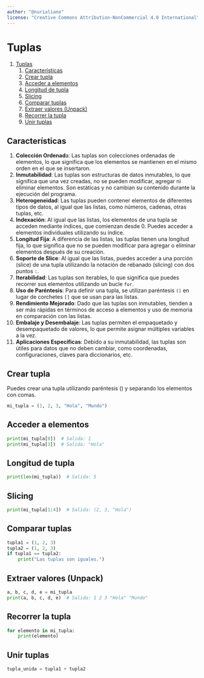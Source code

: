 ```yaml
---
author: "@nurialiano"
license: "Creative Commons Attribution-NonCommercial 4.0 International"
---
```


# Tuplas

1. [Tuplas](#tuplas)
   1. [Características](#características)
   2. [Crear tupla](#crear-tupla)
   3. [Acceder a elementos](#acceder-a-elementos)
   4. [Longitud de tupla](#longitud-de-tupla)
   5. [Slicing](#slicing)
   6. [Comparar tuplas](#comparar-tuplas)
   7. [Extraer valores (Unpack)](#extraer-valores-unpack)
   8. [Recorrer la tupla](#recorrer-la-tupla)
   9. [Unir tuplas](#unir-tuplas)

## Características

1. **Colección Ordenad**a: Las tuplas son colecciones ordenadas de elementos, lo que significa que los elementos se mantienen en el mismo orden en el que se insertaron.
2. **Inmutabilidad**: Las tuplas son estructuras de datos inmutables, lo que significa que una vez creadas, no se pueden modificar, agregar ni eliminar elementos. Son estáticas y no cambian su contenido durante la ejecución del programa.
3. **Heterogeneidad**: Las tuplas pueden contener elementos de diferentes tipos de datos, al igual que las listas, como números, cadenas, otras tuplas, etc.
4. **Indexación**: Al igual que las listas, los elementos de una tupla se acceden mediante índices, que comienzan desde 0. Puedes acceder a elementos individuales utilizando su índice.
5. **Longitud Fija**: A diferencia de las listas, las tuplas tienen una longitud fija, lo que significa que no se pueden modificar para agregar o eliminar elementos después de su creación.
6. **Soporte de Slice**: Al igual que las listas, puedes acceder a una porción (slice) de una tupla utilizando la notación de rebanado (slicing) con dos puntos `:`.
7. **Iterabilidad**: Las tuplas son iterables, lo que significa que puedes recorrer sus elementos utilizando un bucle `for`.
8. **Uso de Paréntesis**: Para definir una tupla, se utilizan paréntesis `()` en lugar de corchetes `[]` que se usan para las listas.
9. **Rendimiento Mejorado**: Dado que las tuplas son inmutables, tienden a ser más rápidas en términos de acceso a elementos y uso de memoria en comparación con las listas.
10. **Embalaje y Desembalaje**: Las tuplas permiten el empaquetado y desempaquetado de valores, lo que permite asignar múltiples variables a la vez.
11. **Aplicaciones Específicas**: Debido a su inmutabilidad, las tuplas son útiles para datos que no deben cambiar, como coordenadas, configuraciones, claves para diccionarios, etc.

## Crear tupla

Puedes crear una tupla utilizando paréntesis () y separando los elementos con comas.

~~~py
mi_tupla = (1, 2, 3, "Hola", "Mundo")
~~~

## Acceder a elementos

~~~py
print(mi_tupla[0])  # Salida: 1
print(mi_tupla[3])  # Salida: "Hola"
~~~

## Longitud de tupla

~~~py
print(len(mi_tupla))  # Salida: 5
~~~

## Slicing

~~~py
print(mi_tupla[1:4])  # Salida: (2, 3, "Hola")
~~~

## Comparar tuplas

~~~py
tupla1 = (1, 2, 3)
tupla2 = (1, 2, 3)
if tupla1 == tupla2:
    print("Las tuplas son iguales.")
~~~

## Extraer valores (Unpack)

~~~py
a, b, c, d, e = mi_tupla
print(a, b, c, d, e)  # Salida: 1 2 3 "Hola" "Mundo"
~~~

## Recorrer la tupla

~~~py
for elemento in mi_tupla:
    print(elemento)
~~~

## Unir tuplas

~~~py
tupla_unida = tupla1 + tupla2
~~~
